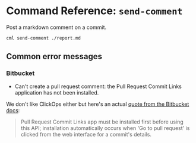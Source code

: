 # Command Reference: `send-comment`

Post a markdown comment on a commit.

```bash
cml send-comment ./report.md
```

## Common error messages

### Bitbucket

- Can't create a pull request comment: the Pull Request Commit Links application
  has not been installed.

We don't like ClickOps either but here's an actual
[quote from the Bitbucket docs](https://developer.atlassian.com/bitbucket/api/2/reference/resource/repositories/%7Bworkspace%7D/%7Brepo_slug%7D/commit/%7Bcommit%7D/pullrequests):

> Pull Request Commit Links app must be installed first before using this API;
> installation automatically occurs when 'Go to pull request' is clicked from
> the web interface for a commit's details.
